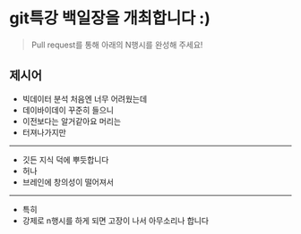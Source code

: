 # git특강 백일장을 개최합니다 :) 
> Pull request를 통해 아래의 N행시를 완성해 주세요!

## 제시어
- 빅데이터 분석 처음엔 너무 어려웠는데
- 데이바이데이 꾸준히 들으니
- 이전보다는 알거같아요 머리는
- 터져나가지만 
---
- 깃든 지식 덕에 뿌듯합니다
- 허나
- 브레인에 창의성이 떨어져서
---
- 특히
- 강제로 n행시를 하게 되면 고장이 나서 아무소리나 합니다
